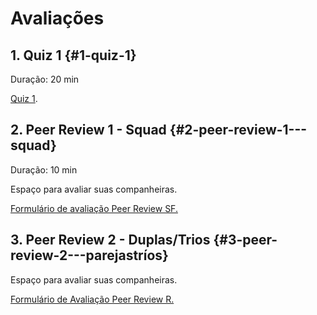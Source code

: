 # Avaliações

## 1. Quiz 1 {#1-quiz-1}

Duração: 20 min

[Quiz 1](https://laboratoria.typeform.com/to/sCG4z7).

## 2. Peer Review 1 - Squad {#2-peer-review-1---squad}

Duração: 10 min

Espaço para avaliar suas companheiras.

[Formulário de avaliação Peer Review SF.](https://laboratoria.typeform.com/to/mROQd4)

## 3. Peer Review 2 - Duplas/Trios {#3-peer-review-2---parejastríos}

Espaço para avaliar suas companheiras.

[Formulário de Avaliação Peer Review R.](https://danielasarzosa.gitbooks.io/preadmision-20181/content/Evaluaciones.html) 

